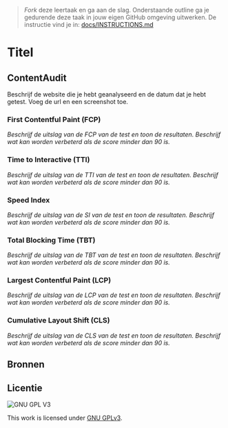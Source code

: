 > _Fork_ deze leertaak en ga aan de slag. Onderstaande outline ga je gedurende deze taak in jouw eigen GitHub omgeving uitwerken. De instructie vind je in: [docs/INSTRUCTIONS.md](docs/INSTRUCTIONS.md)

# Titel
<!-- Geef je project een titel en schrijf in één zin wat het is -->


## ContentAudit
Beschrijf de website die je hebt geanalyseerd en de datum dat je hebt getest. Voeg de url en een screenshot toe. 


### First Contentful Paint (FCP)
_Beschrijf de uitslag van de FCP van de test en toon de resultaten. Beschrijf wat kan worden verbeterd als de score minder dan 90 is._

### Time to Interactive (TTI)
_Beschrijf de uitslag van de TTI van de test en toon de resultaten. Beschrijf wat kan worden verbeterd als de score minder dan 90 is._

### Speed Index
_Beschrijf de uitslag van de SI van de test en toon de resultaten. Beschrijf wat kan worden verbeterd als de score minder dan 90 is._

### Total Blocking Time (TBT)
_Beschrijf de uitslag van de TBT van de test en toon de resultaten. Beschrijf wat kan worden verbeterd als de score minder dan 90 is._

### Largest Contentful Paint (LCP)
_Beschrijf de uitslag van de LCP van de test en toon de resultaten. Beschrijf wat kan worden verbeterd als de score minder dan 90 is._

### Cumulative Layout Shift (CLS)
_Beschrijf de uitslag van de CLS van de test en toon de resultaten. Beschrijf wat kan worden verbeterd als de score minder dan 90 is._



## Bronnen

## Licentie

![GNU GPL V3](https://www.gnu.org/graphics/gplv3-127x51.png)

This work is licensed under [GNU GPLv3](./LICENSE).
